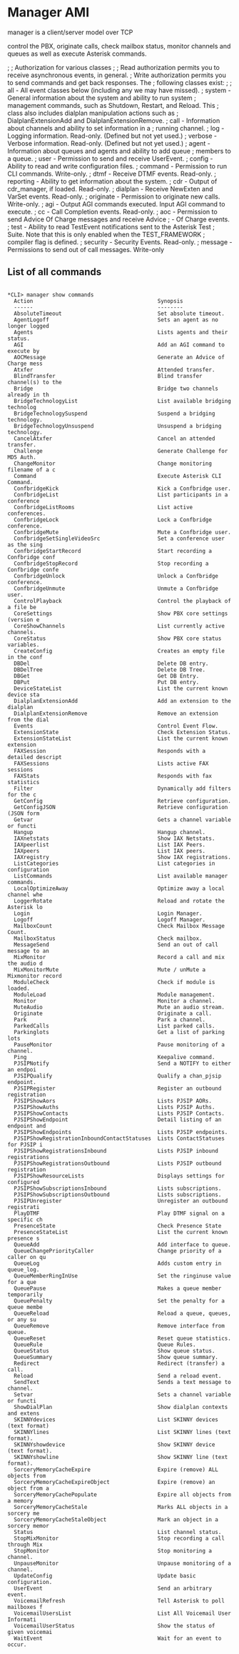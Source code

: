 # Manager  AMI

manager is a client/server model over TCP

control the PBX, originate calls, check mailbox status, monitor channels and queues as well as execute Asterisk commands.

;
; Authorization for various classes
;
; Read authorization permits you to receive asynchronous events, in general.
; Write authorization permits you to send commands and get back responses.  The
; following classes exist:
;
; all       - All event classes below (including any we may have missed).
; system    - General information about the system and ability to run system
;             management commands, such as Shutdown, Restart, and Reload. This
;             class also includes dialplan manipulation actions such as
;             DialplanExtensionAdd and DialplanExtensionRemove.
; call      - Information about channels and ability to set information in a
;             running channel.
; log       - Logging information.  Read-only. (Defined but not yet used.)
; verbose   - Verbose information.  Read-only. (Defined but not yet used.)
; agent     - Information about queues and agents and ability to add queue
;             members to a queue.
; user      - Permission to send and receive UserEvent.
; config    - Ability to read and write configuration files.
; command   - Permission to run CLI commands.  Write-only.
; dtmf      - Receive DTMF events.  Read-only.
; reporting - Ability to get information about the system.
; cdr       - Output of cdr_manager, if loaded.  Read-only.
; dialplan  - Receive NewExten and VarSet events.  Read-only.
; originate - Permission to originate new calls.  Write-only.
; agi       - Output AGI commands executed.  Input AGI command to execute.
; cc        - Call Completion events.  Read-only.
; aoc       - Permission to send Advice Of Charge messages and receive Advice
;           - Of Charge events.
; test      - Ability to read TestEvent notifications sent to the Asterisk Test
;             Suite.  Note that this is only enabled when the TEST_FRAMEWORK
;             compiler flag is defined.
; security  - Security Events.  Read-only.
; message   - Permissions to send out of call messages. Write-only


## List of all commands 

```

*CLI> manager show commands
  Action                                       Synopsis
  ------                                       --------
  AbsoluteTimeout                              Set absolute timeout. 
  AgentLogoff                                  Sets an agent as no longer logged
  Agents                                       Lists agents and their status. 
  AGI                                          Add an AGI command to execute by 
  AOCMessage                                   Generate an Advice of Charge mess
  Atxfer                                       Attended transfer. 
  BlindTransfer                                Blind transfer channel(s) to the 
  Bridge                                       Bridge two channels already in th
  BridgeTechnologyList                         List available bridging technolog
  BridgeTechnologySuspend                      Suspend a bridging technology. 
  BridgeTechnologyUnsuspend                    Unsuspend a bridging technology. 
  CancelAtxfer                                 Cancel an attended transfer. 
  Challenge                                    Generate Challenge for MD5 Auth. 
  ChangeMonitor                                Change monitoring filename of a c
  Command                                      Execute Asterisk CLI Command. 
  ConfbridgeKick                               Kick a Confbridge user. 
  ConfbridgeList                               List participants in a conference
  ConfbridgeListRooms                          List active conferences. 
  ConfbridgeLock                               Lock a Confbridge conference. 
  ConfbridgeMute                               Mute a Confbridge user. 
  ConfbridgeSetSingleVideoSrc                  Set a conference user as the sing
  ConfbridgeStartRecord                        Start recording a Confbridge conf
  ConfbridgeStopRecord                         Stop recording a Confbridge confe
  ConfbridgeUnlock                             Unlock a Confbridge conference. 
  ConfbridgeUnmute                             Unmute a Confbridge user. 
  ControlPlayback                              Control the playback of a file be
  CoreSettings                                 Show PBX core settings (version e
  CoreShowChannels                             List currently active channels. 
  CoreStatus                                   Show PBX core status variables. 
  CreateConfig                                 Creates an empty file in the conf
  DBDel                                        Delete DB entry. 
  DBDelTree                                    Delete DB Tree. 
  DBGet                                        Get DB Entry. 
  DBPut                                        Put DB entry. 
  DeviceStateList                              List the current known device sta
  DialplanExtensionAdd                         Add an extension to the dialplan 
  DialplanExtensionRemove                      Remove an extension from the dial
  Events                                       Control Event Flow. 
  ExtensionState                               Check Extension Status. 
  ExtensionStateList                           List the current known extension 
  FAXSession                                   Responds with a detailed descript
  FAXSessions                                  Lists active FAX sessions 
  FAXStats                                     Responds with fax statistics 
  Filter                                       Dynamically add filters for the c
  GetConfig                                    Retrieve configuration. 
  GetConfigJSON                                Retrieve configuration (JSON form
  Getvar                                       Gets a channel variable or functi
  Hangup                                       Hangup channel. 
  IAXnetstats                                  Show IAX Netstats. 
  IAXpeerlist                                  List IAX Peers. 
  IAXpeers                                     List IAX peers. 
  IAXregistry                                  Show IAX registrations. 
  ListCategories                               List categories in configuration 
  ListCommands                                 List available manager commands. 
  LocalOptimizeAway                            Optimize away a local channel whe
  LoggerRotate                                 Reload and rotate the Asterisk lo
  Login                                        Login Manager. 
  Logoff                                       Logoff Manager. 
  MailboxCount                                 Check Mailbox Message Count. 
  MailboxStatus                                Check mailbox. 
  MessageSend                                  Send an out of call message to an
  MixMonitor                                   Record a call and mix the audio d
  MixMonitorMute                               Mute / unMute a Mixmonitor record
  ModuleCheck                                  Check if module is loaded. 
  ModuleLoad                                   Module management. 
  Monitor                                      Monitor a channel. 
  MuteAudio                                    Mute an audio stream. 
  Originate                                    Originate a call. 
  Park                                         Park a channel. 
  ParkedCalls                                  List parked calls. 
  Parkinglots                                  Get a list of parking lots 
  PauseMonitor                                 Pause monitoring of a channel. 
  Ping                                         Keepalive command. 
  PJSIPNotify                                  Send a NOTIFY to either an endpoi
  PJSIPQualify                                 Qualify a chan_pjsip endpoint. 
  PJSIPRegister                                Register an outbound registration
  PJSIPShowAors                                Lists PJSIP AORs. 
  PJSIPShowAuths                               Lists PJSIP Auths. 
  PJSIPShowContacts                            Lists PJSIP Contacts. 
  PJSIPShowEndpoint                            Detail listing of an endpoint and
  PJSIPShowEndpoints                           Lists PJSIP endpoints. 
  PJSIPShowRegistrationInboundContactStatuses  Lists ContactStatuses for PJSIP i
  PJSIPShowRegistrationsInbound                Lists PJSIP inbound registrations
  PJSIPShowRegistrationsOutbound               Lists PJSIP outbound registration
  PJSIPShowResourceLists                       Displays settings for configured 
  PJSIPShowSubscriptionsInbound                Lists subscriptions. 
  PJSIPShowSubscriptionsOutbound               Lists subscriptions. 
  PJSIPUnregister                              Unregister an outbound registrati
  PlayDTMF                                     Play DTMF signal on a specific ch
  PresenceState                                Check Presence State 
  PresenceStateList                            List the current known presence s
  QueueAdd                                     Add interface to queue. 
  QueueChangePriorityCaller                    Change priority of a caller on qu
  QueueLog                                     Adds custom entry in queue_log. 
  QueueMemberRingInUse                         Set the ringinuse value for a que
  QueuePause                                   Makes a queue member temporarily 
  QueuePenalty                                 Set the penalty for a queue membe
  QueueReload                                  Reload a queue, queues, or any su
  QueueRemove                                  Remove interface from queue. 
  QueueReset                                   Reset queue statistics. 
  QueueRule                                    Queue Rules. 
  QueueStatus                                  Show queue status. 
  QueueSummary                                 Show queue summary. 
  Redirect                                     Redirect (transfer) a call. 
  Reload                                       Send a reload event. 
  SendText                                     Sends a text message to channel. 
  Setvar                                       Sets a channel variable or functi
  ShowDialPlan                                 Show dialplan contexts and extens
  SKINNYdevices                                List SKINNY devices (text format)
  SKINNYlines                                  List SKINNY lines (text format). 
  SKINNYshowdevice                             Show SKINNY device (text format).
  SKINNYshowline                               Show SKINNY line (text format). 
  SorceryMemoryCacheExpire                     Expire (remove) ALL objects from 
  SorceryMemoryCacheExpireObject               Expire (remove) an object from a 
  SorceryMemoryCachePopulate                   Expire all objects from a memory 
  SorceryMemoryCacheStale                      Marks ALL objects in a sorcery me
  SorceryMemoryCacheStaleObject                Mark an object in a sorcery memor
  Status                                       List channel status. 
  StopMixMonitor                               Stop recording a call through Mix
  StopMonitor                                  Stop monitoring a channel. 
  UnpauseMonitor                               Unpause monitoring of a channel. 
  UpdateConfig                                 Update basic configuration. 
  UserEvent                                    Send an arbitrary event. 
  VoicemailRefresh                             Tell Asterisk to poll mailboxes f
  VoicemailUsersList                           List All Voicemail User Informati
  VoicemailUserStatus                          Show the status of given voicemai
  WaitEvent                                    Wait for an event to occur. 
  ```